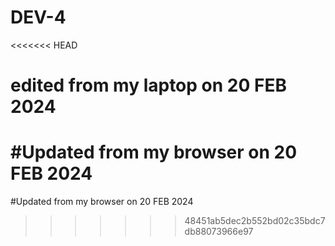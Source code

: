 # DEV-4
<<<<<<< HEAD
# edited from my laptop on 20 FEB 2024
#Updated from my browser on 20 FEB 2024
=======
#Updated from my browser on 20 FEB 2024
>>>>>>> 48451ab5dec2b552bd02c35bdc7db88073966e97
